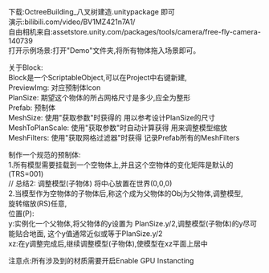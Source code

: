下载:OctreeBuilding_八叉树建造.unitypackage 即可 <br>
演示:bilibili.com/video/BV1MZ421n7A1/ <br> 
自由相机来自:assetstore.unity.com/packages/tools/camera/free-fly-camera-140739 <br> 
打开示例场景:打开"Demo"文件夹,将所有物体拖入场景即可。<br> 

关于Block: <br>
 Block是一个ScriptableObject,可以在Project中右键新建,<br>
 PreviewImg: 对应预制体Icon<br>
 PlanSize: 期望这个物体的所占网格尺寸是多少,应全为整形<br>
 Prefab: 预制体<br>
 MeshSize: 使用"获取参数"时获得的 用以参考设计PlanSize的尺寸<br>
 MeshToPlanScale: 使用"获取参数"时自动计算获得 用来调整模型缩放<br>
 MeshFilters: 使用"获取网格过滤器"时获得 记录Prefab所有的MeshFilters <br>

制作一个规范的预制体:<br>
 1.所有模型需要挂载到一个空物体上,并且这个空物体的变化矩阵是默认的(TRS=001) <br>
 // 总结2: 调整模型(子物体) 将中心放置在世界(0,0,0) <br>
 2.当模型作为空物体的子物体后,称这个成为父物体的Obj为父物体,调整模型, <br>
 	旋转缩放(RS)任意, <br>
 	位置(P): <br>
 		y:实例化一个父物体,将父物体的y设置为 PlanSize.y/2,调整模型(子物体)的y尽可能贴合地面, 这个y值通常近似或等于PlanSize.y/2 <br>
 		xz:在y调整完成后,继续调整模型(子物体),使模型在xz平面上居中 <br>

注意点:所有涉及到的材质需要开启Enable GPU Instancting <br>
